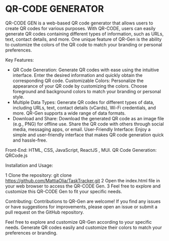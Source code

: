 # QR-CODE GENERATOR 

QR-CODE GEN is a web-based QR code generator that allows users to create QR codes for various purposes. With QR-CODE, users can easily generate QR codes containing different types of information, such as URLs, text, contact details, and more. One unique feature of QR-Gen is the ability to customize the colors of the QR code to match your branding or personal preferences.

Key Features:

- QR Code Generation: Generate QR codes with ease using the intuitive interface. Enter the desired information and quickly obtain the corresponding QR code.
Customizable Colors: Personalize the appearance of your QR code by customizing the colors. Choose foreground and background colors to match your branding or personal style.
- Multiple Data Types: Generate QR codes for different types of data, including URLs, text, contact details (vCards), Wi-Fi credentials, and more. QR-Gen supports a wide range of data formats.
- Download and Share: Download the generated QR code as an image file (e.g., PNG) for offline use. Share the QR code with others through social media, messaging apps, or email.
User-Friendly Interface: Enjoy a simple and user-friendly interface that makes QR code generation quick and hassle-free.

Front-End: HTML, CSS, JavaScript, ReactJS , MUI.
QR Code Generation: QRCode.js

Installation and Usage:

1 Clone the repository: git clone https://github.com/MattiaOlia/TaskTracker.git
2 Open the index.html file in your web browser to access the QR-CODE Gen.
3 Feel free to explore and customize this QR-CODE Gen to fit your specific needs.

Contributing:
Contributions to QR-Gen are welcome! If you find any issues or have suggestions for improvements, please open an issue or submit a pull request on the GitHub repository.

Feel free to explore and customize QR-Gen according to your specific needs. Generate QR codes easily and customize their colors to match your preferences or branding.
